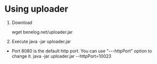 Using uploader
=========
1. Download

    wget benelog.net/uploader.jar
    
2. Execute
    java -jar uploader.jar
    

- Port 8080 is the default http port. You can use "---httpPort" option to change it.
    java -jar uploader.jar --httpPort=10023



